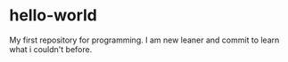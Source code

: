 # hello-world
My first repository for programming.
I am new leaner and commit to learn what i couldn't before.
